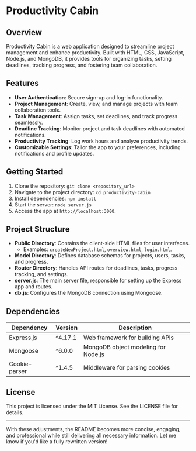 # Productivity Cabin  

## Overview  
Productivity Cabin is a web application designed to streamline project management and enhance productivity. Built with HTML, CSS, JavaScript, Node.js, and MongoDB, it provides tools for organizing tasks, setting deadlines, tracking progress, and fostering team collaboration.  

## Features  
- **User Authentication**: Secure sign-up and log-in functionality.  
- **Project Management**: Create, view, and manage projects with team collaboration tools.  
- **Task Management**: Assign tasks, set deadlines, and track progress seamlessly.  
- **Deadline Tracking**: Monitor project and task deadlines with automated notifications.  
- **Productivity Tracking**: Log work hours and analyze productivity trends.  
- **Customizable Settings**: Tailor the app to your preferences, including notifications and profile updates.  

## Getting Started  
1. Clone the repository: `git clone <repository_url>`  
2. Navigate to the project directory: `cd productivity-cabin`  
3. Install dependencies: `npm install`  
4. Start the server: `node server.js`  
5. Access the app at `http://localhost:3000`.  

## Project Structure  
- **Public Directory**: Contains the client-side HTML files for user interfaces.  
  - Examples: `createNewProject.html`, `overview.html`, `login.html`.  
- **Model Directory**: Defines database schemas for projects, users, tasks, and progress.  
- **Router Directory**: Handles API routes for deadlines, tasks, progress tracking, and settings.  
- **server.js**: The main server file, responsible for setting up the Express app and routes.  
- **db.js**: Configures the MongoDB connection using Mongoose.  

## Dependencies  
| Dependency       | Version | Description                             |  
|-------------------|---------|-----------------------------------------|  
| Express.js        | ^4.17.1 | Web framework for building APIs         |  
| Mongoose          | ^6.0.0  | MongoDB object modeling for Node.js     |  
| Cookie-parser     | ^1.4.5  | Middleware for parsing cookies          |  

## License  
This project is licensed under the MIT License. See the LICENSE file for details.  

---  

With these adjustments, the README becomes more concise, engaging, and professional while still delivering all necessary information. Let me know if you'd like a fully rewritten version!
